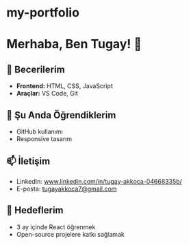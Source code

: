# my-portfolio
# Merhaba, Ben Tugay! 👋  

## 🚀 Becerilerim  
- **Frontend:** HTML, CSS, JavaScript  
- **Araçlar:** VS Code, Git  

## 🌱 Şu Anda Öğrendiklerim  
- GitHub kullanımı  
- Responsive tasarım  

## 📫 İletişim  
- LinkedIn: www.linkedin.com/in/tugay-akkoca-04668335b/  
- E-posta: tugayakkoca7@gmail.com  

## 🎯 Hedeflerim  
- 3 ay içinde React öğrenmek  
- Open-source projelere katkı sağlamak
